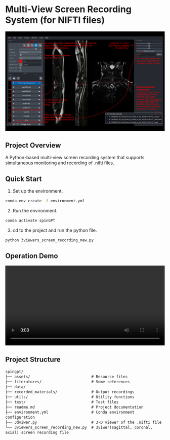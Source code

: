 # Multi-View Screen Recording System (for NIFTI files)

![Main Viewer](assets/main_viewer.png)

## Project Overview
A Python-based multi-view screen recording system that supports simultaneous monitoring and recording of .nifti files.
## Quick Start
1. Set up the environment.
```bash
conda env create -f environment.yml
```
2. Run the environment.
```bash
conda activate spinGPT
```

3. cd to the project and run the python file.
```bash
python 3viewers_screen_recording_new.py
```
## Operation Demo
<video controls width="100%">
  <source src="assets/demo.mp4" type="video/mp4">
</video>

## Project Structure
```
spingpt/
├── assets/                           # Resource files
├── literatures/                      # Some references    
├── data/
├── recorded_materials/               # Output recordings
├── utils/                            # Utility functions
├── test/                             # Test files
├── readme.md                         # Project documentation
├── environment.yml                   # Conda environment configuration
├── 3dviwer.py                        # 3-D viewer of the .nifti file
└── 3viewers_screen_recording_new.py  # 3viwer(sagittal, coronal, axial) screen recording file
```